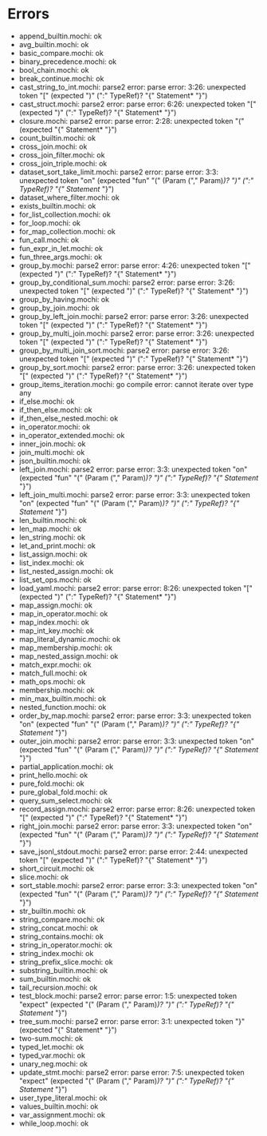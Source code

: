 # Errors

- append_builtin.mochi: ok
- avg_builtin.mochi: ok
- basic_compare.mochi: ok
- binary_precedence.mochi: ok
- bool_chain.mochi: ok
- break_continue.mochi: ok
- cast_string_to_int.mochi: parse2 error: parse error: 3:26: unexpected token "[" (expected ")" (":" TypeRef)? "{" Statement* "}")
- cast_struct.mochi: parse2 error: parse error: 6:26: unexpected token "[" (expected ")" (":" TypeRef)? "{" Statement* "}")
- closure.mochi: parse2 error: parse error: 2:28: unexpected token "(" (expected "{" Statement* "}")
- count_builtin.mochi: ok
- cross_join.mochi: ok
- cross_join_filter.mochi: ok
- cross_join_triple.mochi: ok
- dataset_sort_take_limit.mochi: parse2 error: parse error: 3:3: unexpected token "on" (expected "fun" <ident> "(" (Param ("," Param)*)? ")" (":" TypeRef)? "{" Statement* "}")
- dataset_where_filter.mochi: ok
- exists_builtin.mochi: ok
- for_list_collection.mochi: ok
- for_loop.mochi: ok
- for_map_collection.mochi: ok
- fun_call.mochi: ok
- fun_expr_in_let.mochi: ok
- fun_three_args.mochi: ok
- group_by.mochi: parse2 error: parse error: 4:26: unexpected token "[" (expected ")" (":" TypeRef)? "{" Statement* "}")
- group_by_conditional_sum.mochi: parse2 error: parse error: 3:26: unexpected token "[" (expected ")" (":" TypeRef)? "{" Statement* "}")
- group_by_having.mochi: ok
- group_by_join.mochi: ok
- group_by_left_join.mochi: parse2 error: parse error: 3:26: unexpected token "[" (expected ")" (":" TypeRef)? "{" Statement* "}")
- group_by_multi_join.mochi: parse2 error: parse error: 3:26: unexpected token "[" (expected ")" (":" TypeRef)? "{" Statement* "}")
- group_by_multi_join_sort.mochi: parse2 error: parse error: 3:26: unexpected token "[" (expected ")" (":" TypeRef)? "{" Statement* "}")
- group_by_sort.mochi: parse2 error: parse error: 3:26: unexpected token "[" (expected ")" (":" TypeRef)? "{" Statement* "}")
- group_items_iteration.mochi: go compile error: cannot iterate over type any
- if_else.mochi: ok
- if_then_else.mochi: ok
- if_then_else_nested.mochi: ok
- in_operator.mochi: ok
- in_operator_extended.mochi: ok
- inner_join.mochi: ok
- join_multi.mochi: ok
- json_builtin.mochi: ok
- left_join.mochi: parse2 error: parse error: 3:3: unexpected token "on" (expected "fun" <ident> "(" (Param ("," Param)*)? ")" (":" TypeRef)? "{" Statement* "}")
- left_join_multi.mochi: parse2 error: parse error: 3:3: unexpected token "on" (expected "fun" <ident> "(" (Param ("," Param)*)? ")" (":" TypeRef)? "{" Statement* "}")
- len_builtin.mochi: ok
- len_map.mochi: ok
- len_string.mochi: ok
- let_and_print.mochi: ok
- list_assign.mochi: ok
- list_index.mochi: ok
- list_nested_assign.mochi: ok
- list_set_ops.mochi: ok
- load_yaml.mochi: parse2 error: parse error: 8:26: unexpected token "[" (expected ")" (":" TypeRef)? "{" Statement* "}")
- map_assign.mochi: ok
- map_in_operator.mochi: ok
- map_index.mochi: ok
- map_int_key.mochi: ok
- map_literal_dynamic.mochi: ok
- map_membership.mochi: ok
- map_nested_assign.mochi: ok
- match_expr.mochi: ok
- match_full.mochi: ok
- math_ops.mochi: ok
- membership.mochi: ok
- min_max_builtin.mochi: ok
- nested_function.mochi: ok
- order_by_map.mochi: parse2 error: parse error: 3:3: unexpected token "on" (expected "fun" <ident> "(" (Param ("," Param)*)? ")" (":" TypeRef)? "{" Statement* "}")
- outer_join.mochi: parse2 error: parse error: 3:3: unexpected token "on" (expected "fun" <ident> "(" (Param ("," Param)*)? ")" (":" TypeRef)? "{" Statement* "}")
- partial_application.mochi: ok
- print_hello.mochi: ok
- pure_fold.mochi: ok
- pure_global_fold.mochi: ok
- query_sum_select.mochi: ok
- record_assign.mochi: parse2 error: parse error: 8:26: unexpected token "[" (expected ")" (":" TypeRef)? "{" Statement* "}")
- right_join.mochi: parse2 error: parse error: 3:3: unexpected token "on" (expected "fun" <ident> "(" (Param ("," Param)*)? ")" (":" TypeRef)? "{" Statement* "}")
- save_jsonl_stdout.mochi: parse2 error: parse error: 2:44: unexpected token "[" (expected ")" (":" TypeRef)? "{" Statement* "}")
- short_circuit.mochi: ok
- slice.mochi: ok
- sort_stable.mochi: parse2 error: parse error: 3:3: unexpected token "on" (expected "fun" <ident> "(" (Param ("," Param)*)? ")" (":" TypeRef)? "{" Statement* "}")
- str_builtin.mochi: ok
- string_compare.mochi: ok
- string_concat.mochi: ok
- string_contains.mochi: ok
- string_in_operator.mochi: ok
- string_index.mochi: ok
- string_prefix_slice.mochi: ok
- substring_builtin.mochi: ok
- sum_builtin.mochi: ok
- tail_recursion.mochi: ok
- test_block.mochi: parse2 error: parse error: 1:5: unexpected token "expect" (expected <ident> "(" (Param ("," Param)*)? ")" (":" TypeRef)? "{" Statement* "}")
- tree_sum.mochi: parse2 error: parse error: 3:1: unexpected token "}" (expected "{" Statement* "}")
- two-sum.mochi: ok
- typed_let.mochi: ok
- typed_var.mochi: ok
- unary_neg.mochi: ok
- update_stmt.mochi: parse2 error: parse error: 7:5: unexpected token "expect" (expected <ident> "(" (Param ("," Param)*)? ")" (":" TypeRef)? "{" Statement* "}")
- user_type_literal.mochi: ok
- values_builtin.mochi: ok
- var_assignment.mochi: ok
- while_loop.mochi: ok
